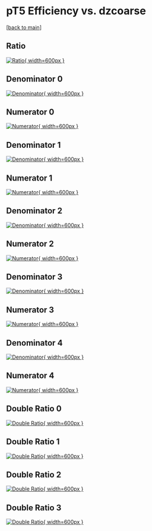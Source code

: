# pT5 Efficiency vs. dzcoarse

[[back to main](./)]



## Ratio

[![Ratio](../mtv/var/pT5_base_0_0_eff_dzcoarse.png){ width=600px }](../mtv/var/pT5_base_0_0_eff_dzcoarse.pdf)

## Denominator 0

[![Denominator](../mtv/den/pT5_base_0_0_eff_dzcoarse_den0.png){ width=600px }](../mtv/den/pT5_base_0_0_eff_dzcoarse_den0.pdf)

## Numerator 0

[![Numerator](../mtv/num/pT5_base_0_0_eff_dzcoarse_num0.png){ width=600px }](../mtv/num/pT5_base_0_0_eff_dzcoarse_num0.pdf)

## Denominator 1

[![Denominator](../mtv/den/pT5_base_0_0_eff_dzcoarse_den1.png){ width=600px }](../mtv/den/pT5_base_0_0_eff_dzcoarse_den1.pdf)

## Numerator 1

[![Numerator](../mtv/num/pT5_base_0_0_eff_dzcoarse_num1.png){ width=600px }](../mtv/num/pT5_base_0_0_eff_dzcoarse_num1.pdf)

## Denominator 2

[![Denominator](../mtv/den/pT5_base_0_0_eff_dzcoarse_den2.png){ width=600px }](../mtv/den/pT5_base_0_0_eff_dzcoarse_den2.pdf)

## Numerator 2

[![Numerator](../mtv/num/pT5_base_0_0_eff_dzcoarse_num2.png){ width=600px }](../mtv/num/pT5_base_0_0_eff_dzcoarse_num2.pdf)

## Denominator 3

[![Denominator](../mtv/den/pT5_base_0_0_eff_dzcoarse_den3.png){ width=600px }](../mtv/den/pT5_base_0_0_eff_dzcoarse_den3.pdf)

## Numerator 3

[![Numerator](../mtv/num/pT5_base_0_0_eff_dzcoarse_num3.png){ width=600px }](../mtv/num/pT5_base_0_0_eff_dzcoarse_num3.pdf)

## Denominator 4

[![Denominator](../mtv/den/pT5_base_0_0_eff_dzcoarse_den4.png){ width=600px }](../mtv/den/pT5_base_0_0_eff_dzcoarse_den4.pdf)

## Numerator 4

[![Numerator](../mtv/num/pT5_base_0_0_eff_dzcoarse_num4.png){ width=600px }](../mtv/num/pT5_base_0_0_eff_dzcoarse_num4.pdf)

## Double Ratio 0

[![Double Ratio](../mtv/ratio/pT5_base_0_0_eff_dzcoarse_ratio0.png){ width=600px }](../mtv/ratio/pT5_base_0_0_eff_dzcoarse_ratio0.pdf)

## Double Ratio 1

[![Double Ratio](../mtv/ratio/pT5_base_0_0_eff_dzcoarse_ratio1.png){ width=600px }](../mtv/ratio/pT5_base_0_0_eff_dzcoarse_ratio1.pdf)

## Double Ratio 2

[![Double Ratio](../mtv/ratio/pT5_base_0_0_eff_dzcoarse_ratio2.png){ width=600px }](../mtv/ratio/pT5_base_0_0_eff_dzcoarse_ratio2.pdf)

## Double Ratio 3

[![Double Ratio](../mtv/ratio/pT5_base_0_0_eff_dzcoarse_ratio3.png){ width=600px }](../mtv/ratio/pT5_base_0_0_eff_dzcoarse_ratio3.pdf)

